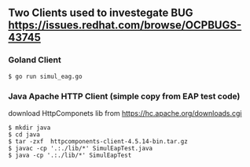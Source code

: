 ## Two Clients used to investegate BUG https://issues.redhat.com/browse/OCPBUGS-43745

### Goland Client
```console
$ go run simul_eag.go
```

### Java Apache HTTP Client (simple copy from EAP test code)

download HttpComponets lib from https://hc.apache.org/downloads.cgi
```console
$ mkdir java
$ cd java
$ tar -zxf  httpcomponents-client-4.5.14-bin.tar.gz
$ javac -cp '.:./lib/*' SimulEapTest.java
$ java -cp '.:./lib/*' SimulEapTest
```

